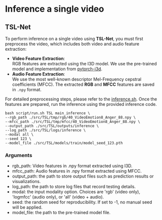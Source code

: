 # Inference a single video
## TSL-Net
To perform inference on a single video using **TSL-Net**, you must first preprocess the video, which includes both video and audio feature extraction:
- **Video Feature Extraction**:  
  RGB features are extracted using the I3D model. We use the pre-trained model and implementation from [pytorch-i3d](https://github.com/piergiaj/pytorch-i3d).
- **Audio Feature Extraction**:  
  We use the most well-known descriptor Mel-Frequency cepstral coefficients (MFCC).
The extracted **RGB** and **MFCC** features are saved in `.npy` format.

For detailed preprocessing steps, please refer to the [inference.sh](../../src/TSL/inference.sh).
Once the features are prepared, run the inference using the provided inference code.

```
bash script/run.sh TSL main_inference \
--rgb_path ./src/TSL/tmp/rgb/40_VideoEmotion8_Anger_88.npy \
--mfcc_path ./src/TSL/tmp/mfcc/40_VideoEmotion8_Anger_88.npy \
--output_path ./src/TSL/outputs/inference \
--log_path ./src/TSL/logs/inference \
--modal all \
--seed 123 \
--model_file ./src/TSL/models/train/model_seed_123.pth
```

### Arguments
- rgb_path: Video features in .npy format extracted using I3D.
- mfcc_path: Audio features in .npy format extracted using MFCC.
- output_path: the path to store output files such as prediction results or visualizations.
- log_path: the path to store log files that record testing details.
- modal: the input modality option. Choices are 'rgb' (video only), 'logmfcc' (audio only), or 'all' (video + audio).
- seed: the random seed for reproducibility. If set to -1, no manual seed will be applied.
- model_file: the path to the pre-trained model file.


